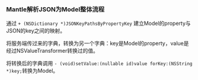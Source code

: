 ### Mantle解析JSON为Model整体流程

通过 `+ (NSDictionary *)JSONKeyPathsByPropertyKey` 建立Model的property与JSON的key之间的映射。

将服务端传过来的字典，转换为另一个字典：key是Model的property，value是经过NSValueTransformer转换过的值。

将转换后的字典调用 `- (void)setValue:(nullable id)value forKey:(NSString *)key;`转换为Model。